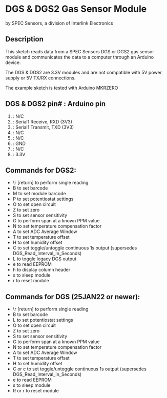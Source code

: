 # DGS & DGS2 Gas Sensor Module
by SPEC Sensors, a division of Interlink Electronics

## Description
This sketch reads data from a SPEC Sensors DGS or DGS2 gas sensor module and communicates the data to a computer through an Arduino device.

The DGS & DGS2 are 3.3V modules and are not compatible with 5V power supply or 5V TX/RX connections.

The example sketch is tested with Arduino MKRZERO

## DGS & DGS2 pin# : Arduino pin
1. : N/C
2. : Serial1 Receive, RXD (3V3)
3. : Serial1 Transmit, TXD (3V3)
4. : N/C
5. : N/C
6. : GND
7. : N/C
8. : 3.3V


## Commands for DGS2:
* \r [return] to perform single reading
* B to set barcode
* M to set module barcode
* P to set potentiostat settings
* O to set open circuit
* Z to set zero
* S to set sensor sensitivity
* G to perform span at a known PPM value
* N to set temperature compensation factor
* A to set ADC Average Window
* T to set temperature offset
* H to set humidity offset
* C to set toggle/untoggle continuous 1s output (supersedes DGS_Read_Interval_In_Seconds)
* L to toggle legacy DGS output
* e to read EEPROM
* h to display column header
* s to sleep module
* r to reset module

## Commands for DGS (25JAN22 or newer):
* \r [return] to perform single reading
* B to set barcode
* L to set potentiostat settings
* O to set open circuit
* Z to set zero
* S to set sensor sensitivity
* G to perform span at a known PPM value
* N to set temperature compensation factor
* A to set ADC Average Window
* T to set temperature offset
* H to set humidity offset
* C or c to set toggle/untoggle continuous 1s output (supersedes DGS_Read_Interval_In_Seconds)
* e to read EEPROM
* s to sleep module
* R or r to reset module




